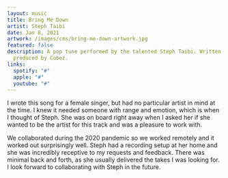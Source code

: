 ```yaml
---
layout: music
title: Bring Me Down
artist: Steph Taibi
date: Jan 8, 2021
artwork: /images/cms/bring-me-down-artwork.jpg
featured: false
description: A pop tune performed by the talented Steph Taibi. Written and
  produced by Cobez.
links:
  spotify: "#"
  apple: "#"
  youtube: "#"
---
```

I﻿ wrote this song for a female singer, but had no particular artist in mind at the time. I knew it needed someone with range and emotion, which is when I thought of Steph. She was on board right away when I asked her if she wanted to be the artist for this track and was a pleasure to work with.

W﻿e collaborated during the 2020 pandemic so we worked remotely and it worked out surprisingly well. Steph had a recording setup at her home and she was incredibly receptive to my requests and feedback. There was minimal back and forth, as she usually delivered the takes I was looking for. I look forward to collaborating with Steph in the future.